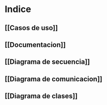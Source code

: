 # Indice
## [[Casos de uso]]
## [[Documentacion]]
## [[Diagrama de secuencia]]
## [[Diagrama de comunicacion]]
## [[Diagrama de clases]]